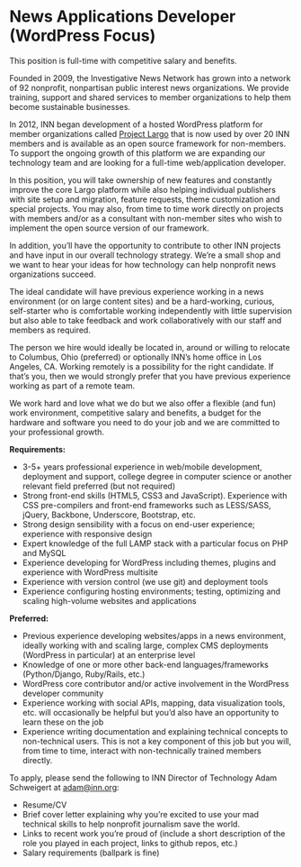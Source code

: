 # News Applications Developer (WordPress Focus)

This position is full-time with competitive salary and benefits.

Founded in 2009, the Investigative News Network has grown into a network of 92 nonprofit, nonpartisan public interest news organizations. We provide training, support and shared services to member organizations to help them become sustainable businesses.

In 2012, INN began development of a hosted WordPress platform for member organizations called [Project Largo](http://largoproject.org) that is now used by over 20 INN members and is available as an open source framework for non-members. To support the ongoing growth of this platform we are expanding our technology team and are looking for a full-time web/application developer.

In this position, you will take ownership of new features and constantly improve the core Largo platform while also helping individual publishers with site setup and migration, feature requests, theme customization and special projects. You may also, from time to time work directly on projects with members and/or as a consultant with non-member sites who wish to implement the open source version of our framework.

In addition, you’ll have the opportunity to contribute to other INN projects and have input in our overall technology strategy. We’re a small shop and we want to hear your ideas for how technology can help nonprofit news organizations succeed.

The ideal candidate will have previous experience working in a news environment (or on large content sites) and be a hard-working, curious, self-starter who is comfortable working independently with little supervision but also able to take feedback and work collaboratively with our staff and members as required.

The person we hire would ideally be located in, around or willing to relocate to Columbus, Ohio (preferred) or optionally INN’s home office in Los Angeles, CA. Working remotely is a possibility for the right candidate. If that’s you, then we would strongly prefer that you have previous experience working as part of a remote team.

We work hard and love what we do but we also offer a flexible (and fun) work environment, competitive salary and benefits, a budget for the hardware and software you need to do your job and we are committed to your professional growth.

**Requirements:**

-  3-5+ years professional experience in web/mobile development, deployment and support, college degree in computer science or another relevant field preferred (but not required)
-  Strong front-end skills (HTML5, CSS3 and JavaScript). Experience with CSS pre-compilers and front-end frameworks such as LESS/SASS, jQuery, Backbone, Underscore, Bootstrap, etc.
-  Strong design sensibility with a focus on end-user experience; experience with responsive design
-  Expert knowledge of the full LAMP stack with a particular focus on PHP and MySQL
-  Experience developing for WordPress including themes, plugins and experience with WordPress multisite
-  Experience with version control (we use git) and deployment tools
-  Experience configuring hosting environments; testing, optimizing and scaling high-volume websites and applications

**Preferred:**

-  Previous experience developing websites/apps in a news environment, ideally working with and scaling large, complex CMS deployments (WordPress in particular) at an enterprise level
-  Knowledge of one or more other back-end languages/frameworks (Python/Django, Ruby/Rails, etc.)
-  WordPress core contributor and/or active involvement in the WordPress developer community
-  Experience working with social APIs, mapping, data visualization tools, etc. will occasionally be helpful but you’d also have an opportunity to learn these on the job
-  Experience writing documentation and explaining technical concepts to non-technical users. This is not a key component of this job but you will, from time to time, interact with non-technically trained members directly.

To apply, please send the following to INN Director of Technology Adam Schweigert at [adam@inn.org](mailto:adam@inn.org):

-  Resume/CV
-  Brief cover letter explaining why you’re excited to use your mad technical skills to help nonprofit journalism save the world.
-  Links to recent work you’re proud of (include a short description of the role you played in each project, links to github repos, etc.)
-  Salary requirements (ballpark is fine)

